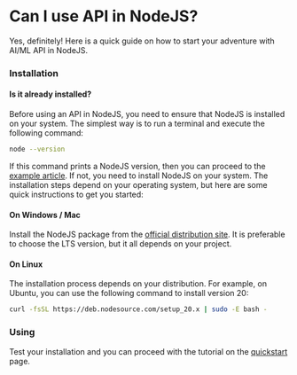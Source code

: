 # Can I use API in NodeJS?

Yes, definitely! Here is a quick guide on how to start your adventure with AI/ML API in NodeJS.

### Installation

#### Is it already installed?

Before using an API in NodeJS, you need to ensure that NodeJS is installed on your system. The simplest way is to run a terminal and execute the following command:

```bash
node --version
```

If this command prints a NodeJS version, then you can proceed to the [example article](../quickstart/setting-up.md#example-in-node.js). If not, you need to install NodeJS on your system. The installation steps depend on your operating system, but here are some quick instructions to get you started:

#### On Windows / Mac

Install the NodeJS package from the [official distribution site](https://nodejs.org/en). It is preferable to choose the LTS version, but it all depends on your project.

#### On Linux

The installation process depends on your distribution. For example, on Ubuntu, you can use the following command to install version 20:

```bash
curl -fsSL https://deb.nodesource.com/setup_20.x | sudo -E bash -
```

### Using

Test your installation and you can proceed with the tutorial on the [quickstart](broken-reference) page.

